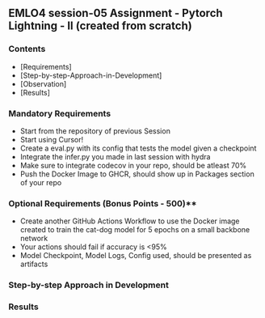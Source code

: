 ## EMLO4 session-05 Assignment - Pytorch Lightning - II (created from scratch)

### Contents
- [Requirements]
- [Step-by-step-Approach-in-Development]
- [Observation]
- [Results]

### Mandatory Requirements
- Start from the repository of previous Session
- Start using Cursor!
- Create a eval.py with its config that tests the model given a checkpoint
- Integrate the infer.py you made in last session with hydra
- Make sure to integrate codecov in your repo, should be atleast 70%
- Push the Docker Image to GHCR, should show up in Packages section of your repo

### Optional Requirements (Bonus Points - 500)**
- Create another GitHub Actions Workflow to use the Docker image created to train the cat-dog model for 5 epochs on a small backbone network
- Your actions should fail if accuracy is <95%
- Model Checkpoint, Model Logs, Config used, should be presented as artifacts

### Step-by-step Approach in Development


### Results


